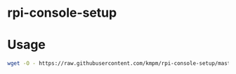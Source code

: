 # rpi-console-setup


# Usage
```bash
wget -O - https://raw.githubusercontent.com/kmpm/rpi-console-setup/master/bootstrap.sh | bash
```